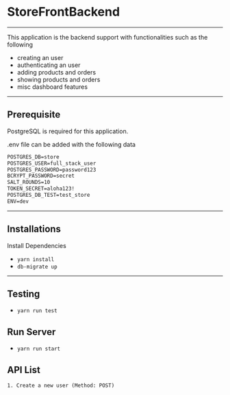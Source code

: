 # StoreFrontBackend
---
This application is the backend support with functionalities such as the following
- creating an user
- authenticating an user
- adding products and orders
- showing products and orders
- misc dashboard features

---

## Prerequisite

PostgreSQL is required for this application. 

.env file can be added with the following data

```POSTGRES_HOST=127.0.0.1
POSTGRES_DB=store
POSTGRES_USER=full_stack_user
POSTGRES_PASSWORD=password123
BCRYPT_PASSWORD=secret
SALT_ROUNDS=10
TOKEN_SECRET=aloha123!
POSTGRES_DB_TEST=test_store
ENV=dev
```
---
## Installations
Install Dependencies
- `yarn install`
- `db-migrate up`
---
## Testing
- `yarn run test`

## Run Server
- `yarn run start`

## API List

    1. Create a new user (Method: POST)